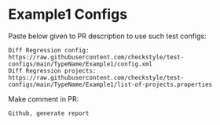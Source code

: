 # Example1 Configs
Paste below given to PR description to use such test configs:
```
Diff Regression config: https://raw.githubusercontent.com/checkstyle/test-configs/main/TypeName/Example1/config.xml
Diff Regression projects: https://raw.githubusercontent.com/checkstyle/test-configs/main/TypeName/Example1/list-of-projects.properties
```
Make comment in PR:
```
Github, generate report
```
